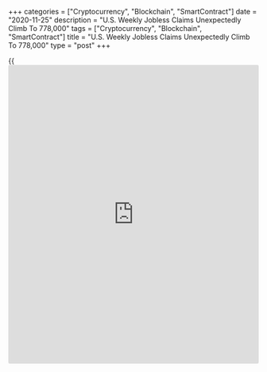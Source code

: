 +++
categories = ["Cryptocurrency", "Blockchain", "SmartContract"]
date = "2020-11-25"
description = "U.S. Weekly Jobless Claims Unexpectedly Climb To 778,000"
tags = ["Cryptocurrency", "Blockchain", "SmartContract"]
title = "U.S. Weekly Jobless Claims Unexpectedly Climb To 778,000"
type = "post"
+++

{{<iframe id="large-banner" src="https://www.bounty.group/#slide=12.0" width="100%" height="600" scrolling="no" style="border: 0px solid rgb(216, 221, 230); border-radius: 3px;">}}

Fist-time claims for U.S. unemployment benefits unexpectedly increased
in the week ended November 21st, according to a report released by the
Labor Department on Wednesday.

The report said initial jobless claims climbed to 778,000, an increase
of 30,000 from the previous week's revised level of 748,000.

The increase surprised economists, who had expected jobless claims to
drop to 730,000 from the 742,000 originally reported for the previous
week.

The Labor Department said the less volatile four-week moving average
also edged up to 748,500, an increase of 5,000 from the previous week's
revised average of 743,500.

Meanwhile, the report said continuing claims, a reading on the number of
people receiving ongoing unemployment assistance, slumped by 299,000 to
6.071 million in the week ended November 14th.

The four-week moving average of continuing claims also tumbled to
6,615,250, a decrease of 438,000 from the previous week's revised
average of 7,053,250.

Next Friday, the Labor Department is scheduled to release its more
closely watched report on the employment situation in the month of
November.

For comments and feedback [contact](https://www.playgroundfx.com/contact/): editorial@rtt[news](https://www.letsplayfx.com/blog/forex-news-website/).com

[Economic News][1]

 **What parts of the world are seeing the best (and worst) economic
performances lately? Click[here][2] to check out our [Econ Scorecard][2]
and find out! See up-to-the-moment [ranking](https://www.playgroundfx.com/blog/crypto-exchange-ranking/)s for the best and worst
performers in [GDP][3], [unemployment rate][4], [inflation][5] and much
more.**

   1. www.rtt[news](https://www.letsplayfx.com/blog/forex-news-website/).com/Content/EconomicNews.aspx
   2. www.rtt[news](https://www.letsplayfx.com/blog/forex-news-website/).com/economic-scorecard/world-rank/unemployment-rate/highest-performance.aspx
   3. www.rtt[news](https://www.letsplayfx.com/blog/forex-news-website/).com/economic-scorecard/world-rank/GDP/highest-performance.aspx
   4. www.rtt[news](https://www.letsplayfx.com/blog/forex-news-website/).com/economic-scorecard/world-rank/unemployment-rate/lowest-performance.aspx
   5. www.rtt[news](https://www.letsplayfx.com/blog/forex-news-website/).com/economic-scorecard/world-rank/CPI/highest-performance.aspx